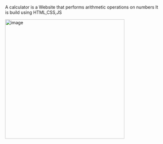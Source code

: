 A calculator is a Website that performs arithmetic operations on numbers
It is build using HTML,CSS,JS

<img width="386" alt="image" src="https://github.com/AnilKumar-10/Calculator/assets/141443915/212b2f75-7762-421c-bfdf-147a301a124d">
